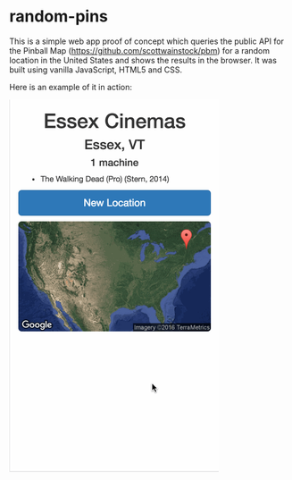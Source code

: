 # random-pins

This is a simple web app proof of concept which queries the public API for the Pinball Map (https://github.com/scottwainstock/pbm) for a random location in the United States and shows the results in the browser. It was built using vanilla JavaScript, HTML5 and CSS.

Here is an example of it in action:

![alt tag](https://raw.githubusercontent.com/7derek3/random-pins/master/example_image.gif)
